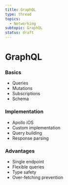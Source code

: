 ```yaml
---
title: GraphQL
type: thread
topics:
  - Networking
subtopic: GraphQL
status: draft
---
```


# GraphQL


### Basics
- Queries
- Mutations
- Subscriptions
- Schema

### Implementation
- Apollo iOS
- Custom implementation
- Query building
- Response parsing

### Advantages
- Single endpoint
- Flexible queries
- Type safety
- Over-fetching prevention

